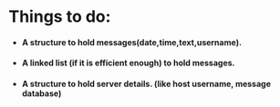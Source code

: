 # Things to do:
- #### A structure to hold messages(date,time,text,username).
- #### A linked list (if it is efficient enough) to hold messages.
- #### A structure to hold server details. (like host username, message database)
